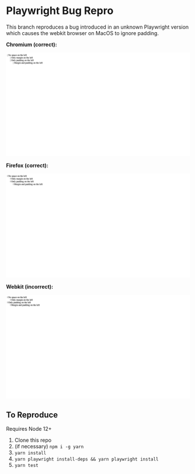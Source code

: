 # Playwright Bug Repro

This branch reproduces a bug introduced in an unknown Playwright version which causes the webkit browser on MacOS to ignore padding.

**Chromium (correct):**

![Chromium correct screenshot](/test/test.spec.js-snapshots/my-test-chromium-darwin.png)

**Firefox (correct):**

![Firefox correct screenshot](/test/test.spec.js-snapshots/my-test-firefox-darwin.png)

**Webkit (incorrect):**

![Webkit incorrect screenshot](/test/test.spec.js-snapshots/my-test-webkit-darwin.png)

## To Reproduce

Requires Node 12+

1. Clone this repo
1. (if necessary) `npm i -g yarn`
1. `yarn install`
1. `yarn playwright install-deps && yarn playwright install`
1. `yarn test`